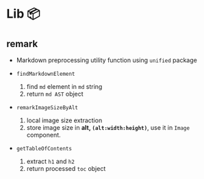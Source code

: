 # Lib 📦

## remark

-   Markdown preprocessing utility function using `unified` package

-   `findMarkdownElement`
    1. find `md` element in `md` string
    2. return `md AST` object
-   `remarkImageSizeByAlt`
    1. local image size extraction
    2. store image size in **alt, `(alt:width:height)`**, use it in `Image` component.
-   `getTableOfContents`
    1. extract `h1` and `h2`
    2. return processed `toc` object
